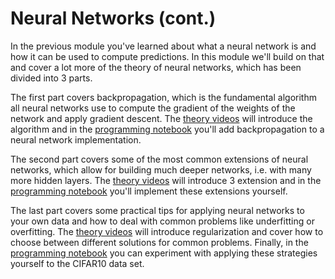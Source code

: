 
# Neural Networks (cont.)

In the previous module you've learned about what a neural network is and how it
can be used to compute predictions. In this module we'll build on that and
cover a lot more of the theory of neural networks, which has been divided into
3 parts.

The first part covers backpropagation, which is the fundamental algorithm all
neural networks use to compute the gradient of the weights of the network and
apply gradient descent. The [theory videos](/module-3/learning-network-weights)
will introduce the algorithm and in the [programming notebook](/module-3/backpropagation)
you'll add backpropagation to a neural network implementation.

The second part covers some of the most common extensions of neural networks,
which allow for building much deeper networks, i.e. with many more hidden
layers. The [theory videos](/module-3/building-deeper-networks) will introduce
3 extension and in the [programming notebook](/module-3/activation-functions)
you'll implement these extensions yourself.

The last part covers some practical tips for applying neural networks to your
own data and how to deal with common problems like underfitting or overfitting.
The [theory videos](/module-3/applying-neural-networks) will introduce
regularization and cover how to choose between different solutions for common
problems. Finally, in the [programming notebook](/module-3/cifar10-data-set)
you can experiment with applying these strategies yourself to the CIFAR10 data set.
